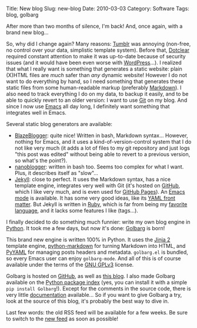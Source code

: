 Title: New blog
Slug: new-blog
Date: 2010-03-03
Category: Software
Tags: blog, golbarg

After more than two months of silence, I'm back! And, once again, with a brand
new blog...

So, why did I change again? Many reasons: [Tumblr][] was annoying (non-free, no
control over your data, simplistic template system). Before that, [Dotclear][]
required constant attention to make it was up-to-date because of security issues
(and it would have been even worse with [WordPress][]...). I realized that what
I really want is something that generates a static website: plain (X)HTML files
are *much* safer than *any* dynamic website! However I do not want to do
everything by hand, so I need something that generates these static files from
some human-readable markup (preferably [Markdown][]). I also need to track
everything I do on my data, to backup it easily, and to be able to quickly
revert to an older version: I want to use [Git][] on my blog. And since I now use
[Emacs][] all day long, I definitely want something that integrates well in
Emacs.

Several static blog generators are available:

* [BlazeBlogger][]: quite nice! Written in bash, Markdown syntax... However,
  nothing for Emacs, and it uses a kind-of-version-control system that I do not
  like very much (it adds a lot of files to my git repository and just logs
  "this post was edited" without being able to revert to a previous version, so
  what's the point?).
* [nanoblogger][]: written in bash too. Seems too complex for what I want. Plus,
  it describes itself as "slow"...
* [Jekyll][]: close to perfect. It uses the Markdown syntax, has a nice template
  engine, integrates very well with Git (it's hosted on [GitHub][], which I like
  very much, and is even used for [GitHub Pages][]). An [Emacs mode][jkmx] is
  available. It has some very good ideas, like its [YAML front matter][]. But
  Jekyll is written in [Ruby][], which is far from being my
  [favorite language][python], and it lacks some features I like (tags...).

I finally decided to do something much funnier: write my own blog engine in
[Python][]. It took me a few days, but now it's done: [Golbarg][] is born!

This brand new engine is written 100% in Python. It uses the [Jinja 2][] template
engine, [python-markdown][] for turning Markdown into HTML, and [PyYAML][] for
managing posts headers and metadata. `golbarg.el` is bundled, so every Emacs
user can enjoy `golbarg-mode`. And all of this is of course available under the
terms of the [GNU GPLv3][] license.

Golbarg is hosted on [GitHub][golbarg], as well as [this blog][]. I also made
Golbarg available on the [Python package index][pypi] (yes, you can install it
with a simple `pip install Golbarg`!). Except for the comments in the source
code, there is very little [documentation][] available... So if you want to give
Golbarg a try, look at the source of this blog, it's probably the best way to
dive in.

Last few words: the old RSS feed will be available for a few weeks. Be sure to
switch to the [new feed][] as soon as possible!


[tumblr]: http://www.tumblr.com/
[dotclear]: http://dotclear.org/
[wordpress]: http://wordpress.org/
[markdown]: http://daringfireball.net/projects/markdown/
[git]: http://git-scm.com/
[emacs]: http://www.gnu.org/software/emacs
[blazeblogger]: http://blaze.blackened.cz/
[nanoblogger]: http://nanoblogger.sourceforge.net/
[jekyll]: http://wiki.github.com/mojombo/jekyll/
[github]: http://github.com/
[github pages]: http://pages.github.com/
[jkmx]: http://github.com/metajack/jekyll/blob/master/emacs/jekyll.el
[yaml front matter]: http://wiki.github.com/mojombo/jekyll/yaml-front-matter
[ruby]: http://www.ruby-lang.org/
[python]: http://www.python.org/
[golbarg]: http://github.com/Schnouki/Golbarg
[jinja 2]: http://jinja.pocoo.org/2/
[python-markdown]: http://www.freewisdom.org/projects/python-markdown/
[pyyaml]: http://pyyaml.org/
[gnu gplv3]: http://www.gnu.org/copyleft/gpl.html
[this blog]: http://github.com/Schnouki/schnouki.net
[pypi]: http://pypi.python.org/pypi/Golbarg
[documentation]: http://github.com/Schnouki/Golbarg/blob/master/README.rst
[new feed]: /feed.atom
